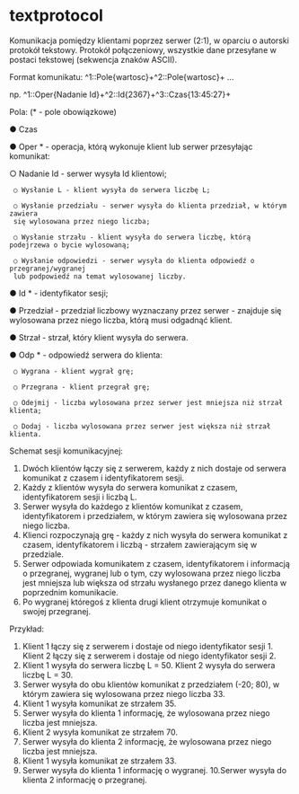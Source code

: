 # textprotocol
 Komunikacja pomiędzy klientami poprzez serwer (2:1), w oparciu o autorski protokół tekstowy.
 Protokół połączeniowy, wszystkie dane przesyłane w postaci tekstowej (sekwencja znaków ASCII).
 
Format komunikatu:
^1::Pole{wartosc}+^2::Pole{wartosc}+ …

np. ^1::Oper{Nadanie Id}+^2::Id{2367}+^3::Czas{13:45:27}+


Pola: (* - pole obowiązkowe)

   ● Czas
   
   ● Oper * - operacja, którą wykonuje klient lub serwer przesyłając komunikat:
   
○ Nadanie Id - serwer wysyła Id klientowi;

     ○ Wysłanie L - klient wysyła do serwera liczbę L;

     ○ Wysłanie przedziału - serwer wysyła do klienta przedział, w którym zawiera 
     się wylosowana przez niego liczba;

     ○ Wysłanie strzału - klient wysyła do serwera liczbę, którą podejrzewa o bycie wylosowaną;

     ○ Wysłanie odpowiedzi - serwer wysyła do klienta odpowiedź o przegranej/wygranej 
     lub podpowiedź na temat wylosowanej liczby.

● Id * - identyfikator sesji;

● Przedział - przedział liczbowy wyznaczany przez serwer - znajduje się
wylosowana przez niego liczba, którą musi odgadnąć klient.

● Strzał - strzał, który klient wysyła do serwera.

● Odp * - odpowiedź serwera do klienta:

     ○ Wygrana - klient wygrał grę;

     ○ Przegrana - klient przegrał grę;

     ○ Odejmij - liczba wylosowana przez serwer jest mniejsza niż strzał klienta;

     ○ Dodaj - liczba wylosowana przez serwer jest większa niż strzał klienta.

Schemat sesji komunikacyjnej:
1. Dwóch klientów łączy się z serwerem, każdy z nich dostaje od serwera
komunikat z czasem i identyfikatorem sesji.
2. Każdy z klientów wysyła do serwera komunikat z czasem, identyfikatorem
sesji i liczbą L.
3. Serwer wysyła do każdego z klientów komunikat z czasem, identyfikatorem i
przedziałem, w którym zawiera się wylosowana przez niego liczba.
4. Klienci rozpoczynają grę - każdy z nich wysyła do serwera komunikat z
czasem, identyfikatorem i liczbą - strzałem zawierającym się w przedziale.
5. Serwer odpowiada komunikatem z czasem, identyfikatorem i informacją o
przegranej, wygranej lub o tym, czy wylosowana przez niego liczba jest
mniejsza lub większa od strzału wysłanego przez danego klienta w
poprzednim komunikacie.
6. Po wygranej któregoś z klienta drugi klient otrzymuje komunikat o swojej
przegranej.

Przykład:
1. Klient 1 łączy się z serwerem i dostaje od niego identyfikator sesji 1.
Klient 2 łączy się z serwerem i dostaje od niego identyfikator sesji 2.
2. Klient 1 wysyła do serwera liczbę L = 50.
Klient 2 wysyła do serwera liczbę L = 30.
3. Serwer wysyła do obu klientów komunikat z przedziałem (-20; 80), w którym
zawiera się wylosowana przez niego liczba 33.
4. Klient 1 wysyła komunikat ze strzałem 35.
5. Serwer wysyła do klienta 1 informację, że wylosowana przez niego liczba jest
mniejsza.
6. Klient 2 wysyła komunikat ze strzałem 70.
7. Serwer wysyła do klienta 2 informację, że wylosowana przez niego liczba jest
mniejsza.
8. Klient 1 wysyła komunikat ze strzałem 33.
9. Serwer wysyła do klienta 1 informację o wygranej.
10.Serwer wysyła do klienta 2 informację o przegranej.
